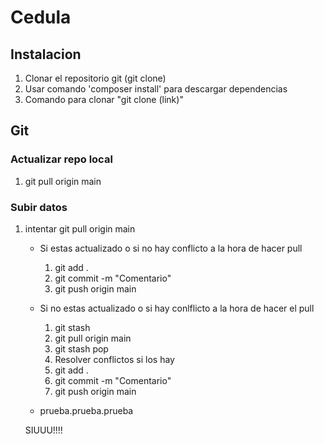 # Cedula
## Instalacion
1. Clonar el repositorio git (git clone)
2. Usar comando 'composer install' para descargar dependencias
3. Comando para clonar "git clone (link)"

## Git
### Actualizar repo local
1. git pull origin main

### Subir datos
1. intentar git pull origin main

    * Si estas actualizado o si no hay conflicto a la hora de hacer pull

        1. git add . 
        2. git commit -m "Comentario"
        3. git push origin main

    * Si no estas actualizado o si hay conlflicto a la hora de hacer el pull

        1. git stash
        2. git pull origin main
        3. git stash pop
        4. Resolver conflictos si los hay 
        5. git add . 
        6. git commit -m "Comentario"
        7. git push origin main

    * prueba.prueba.prueba

    SIUUU!!!!
